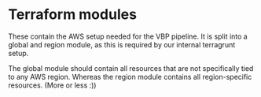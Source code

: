 # Terraform modules

These contain the AWS setup needed for the VBP pipeline.
It is split into a global and region module, as this is required by our internal terragrunt setup.

The global module should contain all resources that are not specifically tied to any AWS region.
Whereas the region module contains all region-specific resources.
(More or less :)) 
